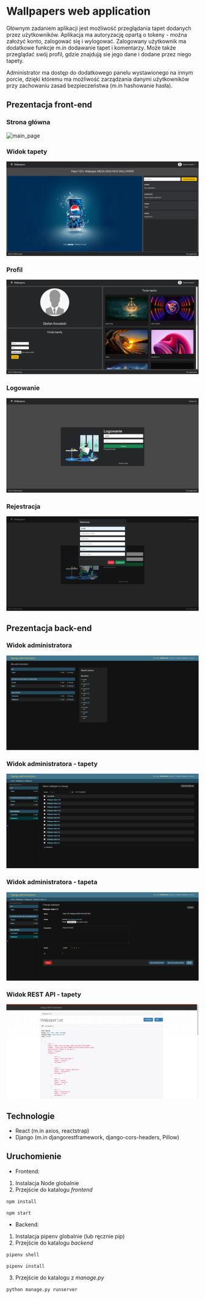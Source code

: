# Wallpapers web application

Głównym zadaniem aplikacji jest możliwość przeglądania tapet dodanych przez użytkowników. Aplikacja ma autoryzację opartą o tokeny - można założyć konto, zalogować się i wylogować. 
Zalogowany użytkownik ma dodatkowe funkcje m.in dodawanie tapet i komentarzy. Może także przeglądać swój profil, gdzie znajdują sie jego dane i dodane przez niego tapety.

Administrator ma dostęp do dodatkowego panelu wystawionego na innym porcie, dzięki któremu ma możliwość zarządzania danymi użytkowników przy zachowaniu zasad bezpieczeństwa (m.in hashowanie hasła). 

## Prezentacja front-end

### Strona główna

![main_page](https://github.com/PrzemyslawSalek/web-dev/blob/main/web-project/docs/main_page.png)

### Widok tapety

![wallpaper_view](https://github.com/PrzemyslawSalek/web-dev/blob/main/web-project/docs/wallpaper_view.png)

### Profil

![profil](https://github.com/PrzemyslawSalek/web-dev/blob/main/web-project/docs/profile.png)

### Logowanie

![login](https://github.com/PrzemyslawSalek/web-dev/blob/main/web-project/docs/login.png)

### Rejestracja 

![register](https://github.com/PrzemyslawSalek/web-dev/blob/main/web-project/docs/register.png)

## Prezentacja back-end

### Widok administratora

![admin_view](https://github.com/PrzemyslawSalek/web-dev/blob/main/web-project/docs/admin_view.png)

### Widok administratora - tapety

![wallpapers_admin](https://github.com/PrzemyslawSalek/web-dev/blob/main/web-project/docs/wallpapers_admin.png)

### Widok administratora - tapeta

![wallpaper_admin](https://github.com/PrzemyslawSalek/web-dev/blob/main/web-project/docs/wallpaper_admin.png)

### Widok REST API - tapety

![wallpapers_rest](https://github.com/PrzemyslawSalek/web-dev/blob/main/web-project/docs/wallpaper_rest.png)

## Technologie
- React (m.in axios, reactstrap)
- Django (m.in djangorestframework, django-cors-headers, Pillow)

## Uruchomienie
- Frontend:
1. Instalacja Node globalnie
2. Przejście do katalogu *frontend*
```
npm install
```
```
npm start
```

- Backend:
1. Instalacja pipenv globalnie (lub ręcznie pip)
2. Przejście do katalogu *backend*
```
pipenv shell
```
```
pipenv install
```
3. Przejście do katalogu z *manage.py*
```
python manage.py runserver
